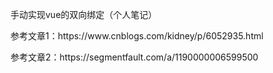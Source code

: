 <p>手动实现vue的双向绑定（个人笔记）</p>
<p>参考文章1：https://www.cnblogs.com/kidney/p/6052935.html</p>
<p>参考文章2：https://segmentfault.com/a/1190000006599500</p>
